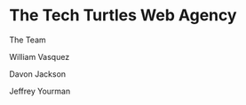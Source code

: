 # The Tech Turtles Web Agency
  The Team

  William Vasquez
  
  Davon Jackson
  
  Jeffrey Yourman

